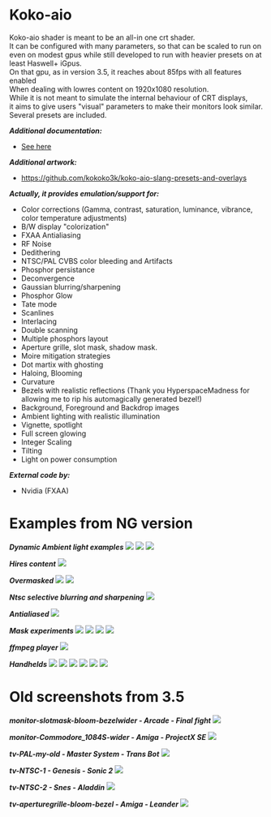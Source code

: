 # Koko-aio

Koko-aio shader is meant to be an all-in one crt shader.<br>
It can be configured with many parameters, so that can be
scaled to run on even on modest gpus while still developed to
run with heavier presets on at least Haswell+ iGpus.<br>
On that gpu, as in version 3.5, it reaches about 85fps with all features enabled<br>
When dealing with lowres content on 1920x1080 resolution.<br>
While it is not meant to simulate the internal behaviour of CRT displays,<br>
it aims to give users "visual" parameters to make their monitors look similar.<br>
Several presets are included.<br>

***Additional documentation:***
* [See here](docs-ng.md)

***Additional artwork:***
* https://github.com/kokoko3k/koko-aio-slang-presets-and-overlays

***Actually, it provides emulation/support for:***
* Color corrections (Gamma, contrast, saturation, luminance, vibrance, color temperature adjustments)
* B/W display "colorization"
* FXAA Antialiasing
* RF Noise
* Dedithering
* NTSC/PAL CVBS color bleeding and Artifacts
* Phosphor persistance
* Deconvergence
* Gaussian blurring/sharpening
* Phosphor Glow
* Tate mode
* Scanlines
* Interlacing
* Double scanning
* Multiple phosphors layout
* Aperture grille, slot mask, shadow mask.
* Moire mitigation strategies
* Dot martix with ghosting
* Haloing, Blooming
* Curvature
* Bezels with realistic reflections  (Thank you HyperspaceMadness for allowing me to rip his automagically generated bezel!)
* Background, Foreground and Backdrop images
* Ambient lighting with realistic illumination
* Vignette, spotlight
* Full screen glowing
* Integer Scaling 
* Tilting
* Light on power consumption 


***External code by:***
* Nvidia (FXAA)
        
# Examples from NG version

***Dynamic Ambient light examples***
![ ](https://github.com/kokoko3k/koko-aio-slang-misc/blob/main/screenshots/screenshots-ng-1.0/Amby-night.jpeg?raw=true)
![ ](https://github.com/kokoko3k/koko-aio-slang-misc/blob/main/screenshots/screenshots-ng-1.0/Amby-day.jpeg?raw=true)
![ ](https://github.com/kokoko3k/koko-aio-slang-misc/blob/main/screenshots/screenshots-ng-1.0/Amby-widen.jpeg?raw=true)

***Hires content***
![ ](https://github.com/kokoko3k/koko-aio-slang-misc/blob/main/screenshots/screenshots-ng-1.0/hires.jpeg?raw=true)

***Overmasked***
![ ](https://github.com/kokoko3k/koko-aio-slang-misc/blob/main/screenshots/screenshots-ng-1.0/Overmask,jpeg?raw=true)
![ ](https://github.com/kokoko3k/koko-aio-slang-misc/blob/main/screenshots/screenshots-ng-1.0/Overmask2.jpeg?raw=true)

***Ntsc selective blurring and sharpening***
![ ](https://github.com/kokoko3k/koko-aio-slang-misc/blob/main/screenshots/screenshots-ng-1.0/sonic1.jpeg?raw=true)

***Antialiased***
![ ](https://github.com/kokoko3k/koko-aio-slang-misc/blob/main/screenshots/screenshots-ng-1.0/fxaa.jpeg?raw=true)

***Mask experiments***
![ ](https://github.com/kokoko3k/koko-aio-slang-misc/blob/main/screenshots/screenshots-ng-1.0/overlapped.jpeg?raw=true)
![ ](https://github.com/kokoko3k/koko-aio-slang-misc/blob/main/screenshots/screenshots-ng-1.0/oldpainless.jpeg?raw=true)
![ ](https://github.com/kokoko3k/koko-aio-slang-misc/blob/main/screenshots/screenshots-ng-1.0/pinchlook.jpeg?raw=true)
![ ](https://github.com/kokoko3k/koko-aio-slang-misc/blob/main/screenshots/screenshots-ng-1.0/Wide-Mask?raw=true)

***ffmpeg player***
![ ](https://github.com/kokoko3k/koko-aio-slang-misc/blob/main/screenshots/screenshots-ng-1.0/tv.jpeg?raw=true)

***Handhelds***
![ ](https://github.com/kokoko3k/koko-aio-slang-misc/blob/main/screenshots/screenshots-ng-1.0/handhelds/gg_lights1.jpeg?raw=true)
![ ](https://github.com/kokoko3k/koko-aio-slang-misc/blob/main/screenshots/screenshots-ng-1.0/handhelds/gg_ambilights.jpeg?raw=true)
![ ](https://github.com/kokoko3k/koko-aio-slang-misc/blob/main/screenshots/screenshots-ng-1.0/handhelds/gmb_zoom.jpeg?raw=true)
![ ](https://github.com/kokoko3k/koko-aio-slang-misc/blob/main/screenshots/screenshots-ng-1.0/handhelds/gbp.jpeg?raw=true)
![ ](https://github.com/kokoko3k/koko-aio-slang-misc/blob/main/screenshots/screenshots-ng-1.0/handhelds/gbm_desktop.jpeg?raw=true)
![ ](https://github.com/kokoko3k/koko-aio-slang-misc/blob/main/screenshots/screenshots-ng-1.0/handhelds/wario.jpeg?raw=true)


# Old screenshots from 3.5

***monitor-slotmask-bloom-bezelwider - Arcade - Final fight***
![ ](https://github.com/kokoko3k/koko-aio-slang-misc/blob/main/screenshots/screenshots.3.5/monitor-slotmask-bloom-bezelwider.mame.ffight.png?raw=true)

***monitor-Commodore_1084S-wider - Amiga - ProjectX SE***
![ ](https://github.com/kokoko3k/koko-aio-slang-misc/blob/main/screenshots/screenshots.3.5/monitor-Commodore_1084S-wider.puae.projectx.png?raw=true)

***tv-PAL-my-old - Master System - Trans Bot***
![ ](https://github.com/kokoko3k/koko-aio-slang-misc/blob/main/screenshots/screenshots.3.5/tv-PAL-my-old,mastersystem.transbot.png?raw=true)

***tv-NTSC-1 - Genesis - Sonic 2***
![ ](https://github.com/kokoko3k/koko-aio-slang-misc/blob/main/screenshots/screenshots.3.5/tv-NTSC-1.md.sonic2.png?raw=true)

***tv-NTSC-2 - Snes - Aladdin***
![ ](https://github.com/kokoko3k/koko-aio-slang-misc/blob/main/screenshots/screenshots.3.5/tv-NTSC-2.snes.aladdin.png?raw=true)

***tv-aperturegrille-bloom-bezel - Amiga - Leander***
![ ](https://github.com/kokoko3k/koko-aio-slang-misc/blob/main/screenshots/screenshots.3.5/tv-aperturegrille-bloom-bezel.puae.leander.png?raw=true)
